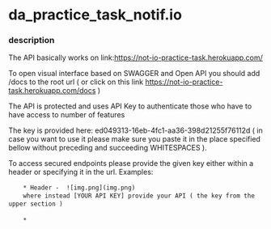 # da_practice_task_notif.io

### description
 The API basically works on link:https://not-io-practice-task.herokuapp.com/
 
 To open visual interface based on SWAGGER and Open API you should add /docs 
 to the root url ( or click on this link https://not-io-practice-task.herokuapp.com/docs )
 
 The API is protected and uses API Key to authenticate those who have to have 
 access to number of features

 The key is provided here: ed049313-16eb-4fc1-aa36-398d21255f76112d
 ( in case you want to use it please make sure you paste it in the place specified bellow without 
  preceding and succeeding WHITESPACES ). 
 
 To access secured endpoints please provide the given key either within a header or specifying it in the
 url. Examples:
 
        * Header -  ![img.png](img.png)
        where instead [YOUR API KEY] provide your API ( the key from the upper section )
 
        * 

 
